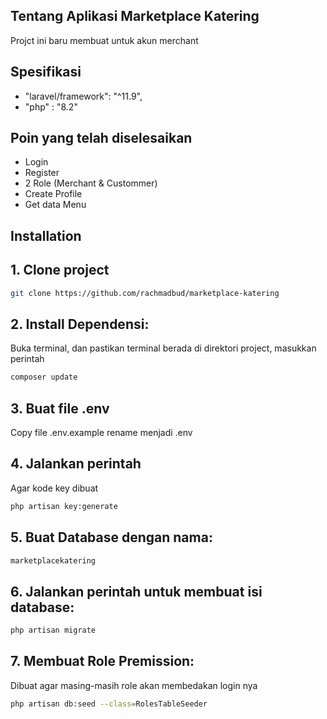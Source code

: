 ## Tentang Aplikasi Marketplace Katering

Projct ini baru membuat untuk akun merchant

## Spesifikasi

-   "laravel/framework": "^11.9",
-   "php" : "8.2"

## Poin yang telah diselesaikan

-   Login
-   Register
-   2 Role (Merchant & Custommer)
-   Create Profile
-   Get data Menu

## Installation

## 1. Clone project

```bash
git clone https://github.com/rachmadbud/marketplace-katering
```

## 2. Install Dependensi:

Buka terminal, dan pastikan terminal berada di direktori project, masukkan perintah

```bash
composer update
```

## 3. Buat file .env

Copy file .env.example rename menjadi .env

## 4. Jalankan perintah

Agar kode key dibuat

```bash
php artisan key:generate
```

## 5. Buat Database dengan nama:

```bash
marketplacekatering
```

## 6. Jalankan perintah untuk membuat isi database:

```bash
php artisan migrate
```

## 7. Membuat Role Premission:

Dibuat agar masing-masih role akan membedakan login nya

```bash
php artisan db:seed --class=RolesTableSeeder
```
